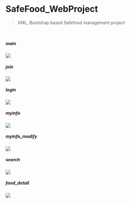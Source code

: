 # **SafeFood_WebProject**

>  XML, Bootstrap based Safefood management project

<br/>

##### main

<img src="https://github.com/kim6394/SafeFood_WebProject/blob/master/%EC%BA%A1%EC%B3%90%ED%99%94%EB%A9%B4/main.png?raw=true">

<br/>

##### join

<img src="https://github.com/kim6394/SafeFood_WebProject/blob/master/%EC%BA%A1%EC%B3%90%ED%99%94%EB%A9%B4/join.png?raw=true">

<br/>

##### login

<img src="https://github.com/kim6394/SafeFood_WebProject/blob/master/%EC%BA%A1%EC%B3%90%ED%99%94%EB%A9%B4/login.png?raw=true">

<br/>

##### myinfo

<img src="https://github.com/kim6394/SafeFood_WebProject/blob/master/%EC%BA%A1%EC%B3%90%ED%99%94%EB%A9%B4/myinfo.png?raw=true">

<br/>

##### myinfo_modify

<img src="https://github.com/kim6394/SafeFood_WebProject/blob/master/%EC%BA%A1%EC%B3%90%ED%99%94%EB%A9%B4/myinfomodify.png?raw=true">

<br/>

##### search

<img src="https://github.com/kim6394/SafeFood_WebProject/blob/master/%EC%BA%A1%EC%B3%90%ED%99%94%EB%A9%B4/search.png?raw=true">

<br/>

##### food_detail

<img src="https://github.com/kim6394/SafeFood_WebProject/blob/master/%EC%BA%A1%EC%B3%90%ED%99%94%EB%A9%B4/detail.png?raw=true">

<br/>







